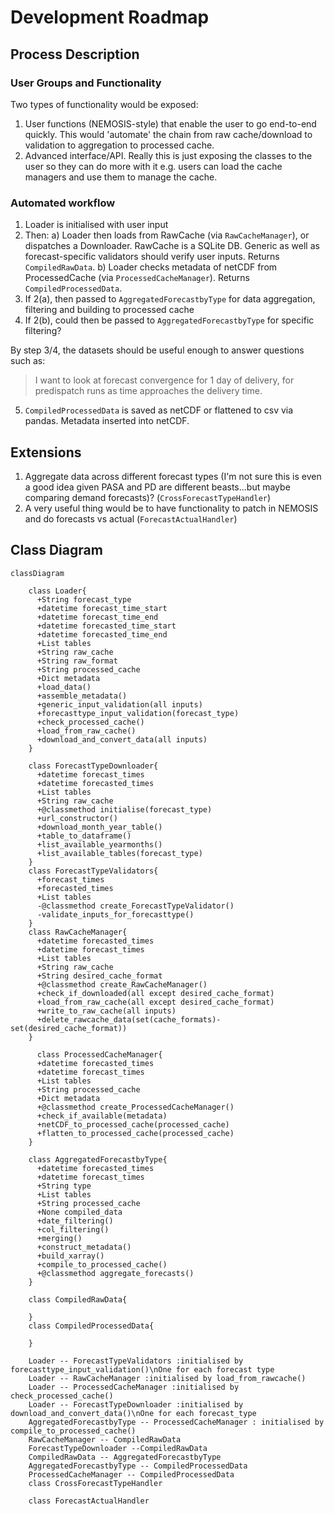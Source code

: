 # Development Roadmap

## Process Description

### User Groups and Functionality

Two types of functionality would be exposed:
1. User functions (NEMOSIS-style) that enable the user to go end-to-end quickly. This would 'automate' the chain from raw cache/download to validation to aggregation to processed cache.
2. Advanced interface/API. Really this is just exposing the classes to the user so they can do more with it e.g. users can load the cache managers and use them to manage the cache.

### Automated workflow

1. Loader is initialised with user input
2. Then:
    a) Loader then loads from RawCache (via `RawCacheManager`), or dispatches a Downloader. RawCache is a SQLite DB. Generic as well as forecast-specific validators should verify user inputs. Returns `CompiledRawData`.
    b) Loader checks metadata of netCDF from ProcessedCache (via `ProcessedCacheManager`). Returns `CompiledProcessedData`.
3. If 2(a), then passed to `AggregatedForecastbyType` for data aggregation, filtering and building to processed cache
4. If 2(b), could then be passed to `AggregatedForecastbyType` for specific filtering?

By step 3/4, the datasets should be useful  enough to answer questions such as:
>I want to look at forecast convergence for 1 day of delivery, for predispatch runs as time approaches the delivery time.

5. `CompiledProcessedData` is saved as netCDF or flattened to csv via pandas. Metadata inserted into netCDF.


## Extensions

1. Aggregate data across different forecast types (I'm not sure this is even a good idea given PASA and PD are different beasts...but maybe comparing demand forecasts)? (`CrossForecastTypeHandler`)
2. A very useful thing would be to have functionality to patch in NEMOSIS and do forecasts vs actual (`ForecastActualHandler`)


## Class Diagram

```mermaid
classDiagram

    class Loader{
      +String forecast_type
      +datetime forecast_time_start
      +datetime forecast_time_end
      +datetime forecasted_time_start
      +datetime forecasted_time_end
      +List tables
      +String raw_cache
      +String raw_format
      +String processed_cache
      +Dict metadata
      +load_data()
      +assemble_metadata()
      +generic_input_validation(all inputs)
      +forecasttype_input_validation(forecast_type)
      +check_processed_cache()
      +load_from_raw_cache()
      +download_and_convert_data(all inputs)
    }

    class ForecastTypeDownloader{
      +datetime forecast_times
      +datetime forecasted_times
      +List tables
      +String raw_cache
      +@classmethod initialise(forecast_type)
      +url_constructor()
      +download_month_year_table()
      +table_to_dataframe()
      +list_available_yearmonths()
      +list_available_tables(forecast_type)
    }
    class ForecastTypeValidators{
      +forecast_times
      +forecasted_times
      +List tables
      -@classmethod create_ForecastTypeValidator()
      -validate_inputs_for_forecasttype()
    }
    class RawCacheManager{
      +datetime forecasted_times
      +datetime forecast_times
      +List tables
      +String raw_cache
      +String desired_cache_format
      +@classmethod create_RawCacheManager()
      +check_if_downloaded(all except desired_cache_format)
      +load_from_raw_cache(all except desired_cache_format)
      +write_to_raw_cache(all inputs)
      +delete_rawcache_data(set(cache_formats)-set(desired_cache_format))
    }

      class ProcessedCacheManager{
      +datetime forecasted_times
      +datetime forecast_times
      +List tables
      +String processed_cache
      +Dict metadata
      +@classmethod create_ProcessedCacheManager()
      +check_if_available(metadata)
      +netCDF_to_processed_cache(processed_cache)
      +flatten_to_processed_cache(processed_cache)
    }

    class AggregatedForecastbyType{
      +datetime forecasted_times
      +datetime forecast_times
      +String type
      +List tables
      +String processed_cache
      +None compiled_data
      +date_filtering()
      +col_filtering()
      +merging()
      +construct_metadata()
      +build_xarray()
      +compile_to_processed_cache()
      +@classmethod aggregate_forecasts()
    }

    class CompiledRawData{

    }
    class CompiledProcessedData{

    }

    Loader -- ForecastTypeValidators :initialised by forecasttype_input_validation()\nOne for each forecast type
    Loader -- RawCacheManager :initialised by load_from_rawcache()
    Loader -- ProcessedCacheManager :initialised by check_processed_cache()
    Loader -- ForecastTypeDownloader :initialised by download_and_convert_data()\nOne for each forecast_type
    AggregatedForecastbyType -- ProcessedCacheManager : initialised by compile_to_processed_cache()
    RawCacheManager -- CompiledRawData
    ForecastTypeDownloader --CompiledRawData
    CompiledRawData -- AggregatedForecastbyType
    AggregatedForecastbyType -- CompiledProcessedData
    ProcessedCacheManager -- CompiledProcessedData
    class CrossForecastTypeHandler

    class ForecastActualHandler
```
